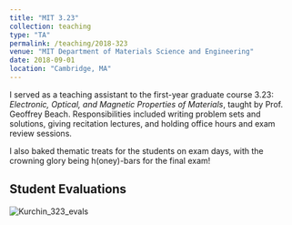 ```yaml
---
title: "MIT 3.23"
collection: teaching
type: "TA"
permalink: /teaching/2018-323
venue: "MIT Department of Materials Science and Engineering"
date: 2018-09-01
location: "Cambridge, MA"
---
```


I served as a teaching assistant to the first-year graduate course 3.23: *Electronic, Optical, and Magnetic Properties of Materials*, taught by Prof. Geoffrey Beach. Responsibilities included writing problem sets and solutions, giving recitation lectures, and holding office hours and exam review sessions.

I also baked thematic treats for the students on exam days, with the crowning glory being h(oney)-bars for the final exam!



Student Evaluations
-------------------

![Kurchin_323_evals](/files/Kurchin_323_evals.png "Kurchin 3.23 evals")
